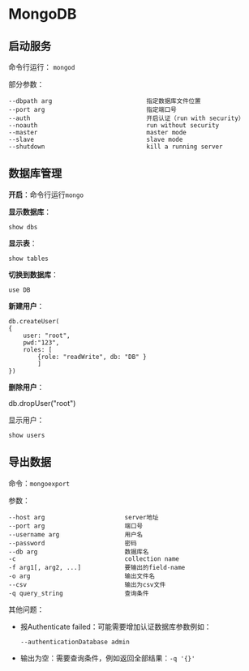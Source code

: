 # MongoDB

## 启动服务

命令行运行： `mongod`

部分参数：
```
--dbpath arg                          指定数据库文件位置
--port arg                            指定端口号
--auth                                开启认证（run with security）
--noauth                              run without security
--master                              master mode
--slave                               slave mode
--shutdown                            kill a running server
```

## 数据库管理

**开启**：命令行运行`mongo`

**显示数据库**：

	show dbs

**显示表**：

	show tables


**切换到数据库**：

	use DB

**新建用户**：


	db.createUser(
	{
 		user: "root",
		pwd:"123",
 		roles: [
			{role: "readWrite", db: "DB" }
 			]
	})

**删除用户**：

db.dropUser("root")

显示用户：

	show users

## 导出数据

命令：`mongoexport`

参数：
```
--host arg                      server地址
--port arg                      端口号
--username arg                  用户名
--password                      密码
--db arg                        数据库名
-c                              collection name
-f arg1[, arg2, ...]            要输出的field-name
-o arg                          输出文件名
--csv                           输出为csv文件
-q query_string                 查询条件
```

其他问题：

- 报Authenticate failed：可能需要增加认证数据库参数例如：

	`--authenticationDatabase admin`

- 输出为空：需要查询条件，例如返回全部结果：`-q '{}'`

<br/><br/>
